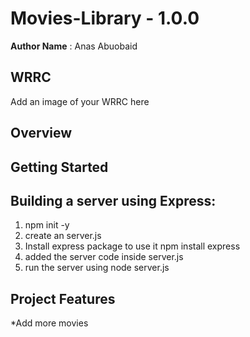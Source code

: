 # Movies-Library - 1.0.0

**Author Name** :  Anas Abuobaid

## WRRC
Add an image of your WRRC here

## Overview

## Getting Started
<!-- What are the steps that a user must take in order to build this app on their own machine and get it running? -->
## Building a server using Express:

1. npm init -y
2. create an server.js
3. Install express package to use it npm install express
4. added the server code inside server.js
5. run the server using node server.js

## Project Features
<!-- What are the features included in you app -->
*Add more movies
